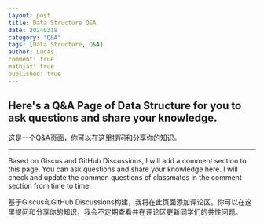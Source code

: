 ```yaml
---
layout: post
title: Data Structure Q&A
date: 20240318
category: "Q&A"
tags: [Data Structure, Q&A]
author: Lucas
comment: true
mathjax: true
published: true
---
```


## Here's a Q&A Page of Data Structure for you to ask questions and share your knowledge.

这是一个Q&A页面，你可以在这里提问和分享你的知识。

---
Based on Giscus and GitHub Discussions, I will add a comment section to this page. You can ask questions and share your knowledge here. I will check and update the common questions of classmates in the comment section from time to time.

基于Giscus和GitHub Discussions构建，我将在此页面添加评论区。你可以在这里提问和分享你的知识，我会不定期查看并在评论区更新同学们的共性问题。
